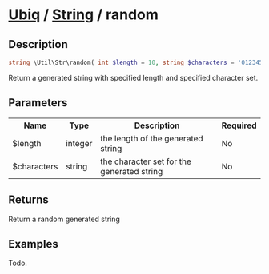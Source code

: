 [Ubiq](../index.md) / [String](../index.md#string) / random
======


Description
-------- 

```php
string \Util\Str\random( int $length = 10, string $characters = '0123456789abcdefghijklmnopqrstuvwxyzABCDEFGHIJKLMNOPQRSTUVWXYZ' );
```

Return a generated string with specified length and specified character set.



Parameters
--------

<table>
	<tr>
		<th>Name</th>
		<th>Type</th>
		<th>Description</th>
		<th>Required</th>
	</tr>
	<tr>
		<td>$length</td>
		<td>integer</td>
		<td>the length of the generated string</td>
		<td>No</td>
	</tr>
	<tr>
		<td>$characters</td>
		<td>string</td>
		<td>the character set for the generated string</td>
		<td>No</td>
	</tr>
</table>



Returns
--------

Return a random generated string



Examples
--------

Todo.